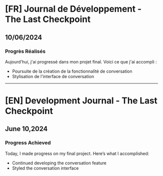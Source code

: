 # [FR] Journal de Développement - The Last Checkpoint

## 10/06/2024

### Progrès Réalisés

Aujourd'hui, j'ai progressé dans mon projet final. Voici ce que j'ai accompli :

- Poursuite de la création de la fonctionnalité de conversation
- Stylisation de l'interface de conversation

---

# [EN] Development Journal - The Last Checkpoint

## June 10,2024

### Progress Achieved

Today, I made progress on my final project. Here’s what I accomplished:

- Continued developing the conversation feature
- Styled the conversation interface
